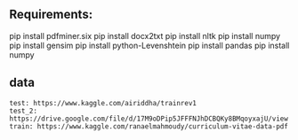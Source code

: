 ## Requirements:
pip install pdfminer.six
pip install docx2txt
pip install nltk
pip install numpy
pip install gensim
pip install python-Levenshtein
pip install pandas
pip install numpy

## data
    test: https://www.kaggle.com/airiddha/trainrev1
    test_2: https://drive.google.com/file/d/17M9oDPip5JFFFNJhDCBQKy8BMqoyxajU/view
    train: https://www.kaggle.com/ranaelmahmoudy/curriculum-vitae-data-pdf